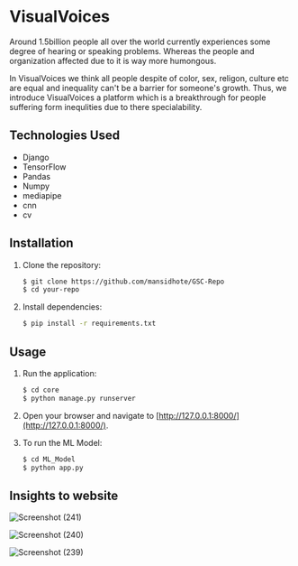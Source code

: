 # VisualVoices

Around 1.5billion people all over the world currently experiences some degree of hearing or speaking problems. Whereas the people and organization affected due to it is way more humongous.

In VisualVoices we think all people despite of color, sex, religon, culture etc are equal and inequality can't be a barrier for someone's growth. Thus, we introduce VisualVoices a platform which is a breakthrough for people suffering form inequlities due to there specialability.


## Technologies Used

- Django
- TensorFlow
- Pandas
- Numpy
- mediapipe 
- cnn 
- cv 

## Installation

1. Clone the repository:

    ```bash
    $ git clone https://github.com/mansidhote/GSC-Repo
    $ cd your-repo
    ```

2. Install dependencies:

    ```bash
    $ pip install -r requirements.txt
    ```

## Usage
1. Run the application:

    ```bash
    $ cd core
    $ python manage.py runserver
    ```

2. Open your browser and navigate to [http://127.0.0.1:8000/](http://127.0.0.1:8000/).

3. To run the ML Model:
   
   ```bash
   $ cd ML_Model
   $ python app.py
   ```
## Insights to website


![Screenshot (241)](https://github.com/mansidhote/GSC-Repo/assets/143797199/ee7f76e5-ed38-4ebd-97b8-bcd0e106ee91)


![Screenshot (240)](https://github.com/mansidhote/GSC-Repo/assets/143797199/3beea95c-b4c7-427c-8cb7-b645a7cf1ba3)


![Screenshot (239)](https://github.com/mansidhote/GSC-Repo/assets/143797199/e0a2bdef-a6ee-4856-a9b2-ef1c4d66916e)
